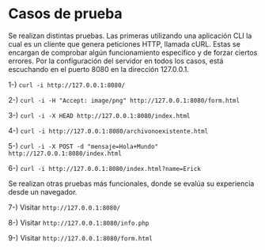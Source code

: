 
# Casos de prueba

Se realizan distintas pruebas. Las primeras utilizando una aplicación CLI la cual es un cliente que genera peticiones HTTP, llamada cURL. Estas se encargan de comprobar algún funcionamiento específico y de forzar ciertos errores. 
Por la configuración del servidor en todos los casos, está escuchando en el puerto 8080 en la dirección 127.0.0.1.

1-) ```curl -i http://127.0.0.1:8080/```

2-) ```curl -i -H "Accept: image/png" http://127.0.0.1:8080/form.html```

3-) ```curl -i -X HEAD http://127.0.0.1:8080/index.html```

4-) ```curl -i http://127.0.0.1:8080/archivonoexistente.html```

5-) ```curl -i -X POST -d "mensaje=Hola+Mundo" http://127.0.0.1:8080/index.html```

6-) ```curl -i http://127.0.0.1:8080/index.html?name=Erick```

Se realizan otras pruebas más funcionales, donde se evalúa su experiencia desde un navegador.

7-) Visitar ```http://127.0.0.1:8080/```

8-) Visitar ```http://127.0.0.1:8080/info.php```

9-) Visitar ```http://127.0.0.1:8080/form.html```